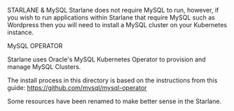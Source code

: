 STARLANE & MySQL
Starlane does not require MySQL to run, however, if you wish to run applications within Starlane that require MySQL such as Wordpress then you will need to install a MySQL cluster on your Kubernetes instance.

MySQL OPERATOR

Starlane uses Oracle's MySQL Kubernetes Operator to provision and manage MySQL Clusters.

The install process in this directory is based on the instructions from this guide:
https://github.com/mysql/mysql-operator

Some resources have been renamed to make better sense in the Starlane.

